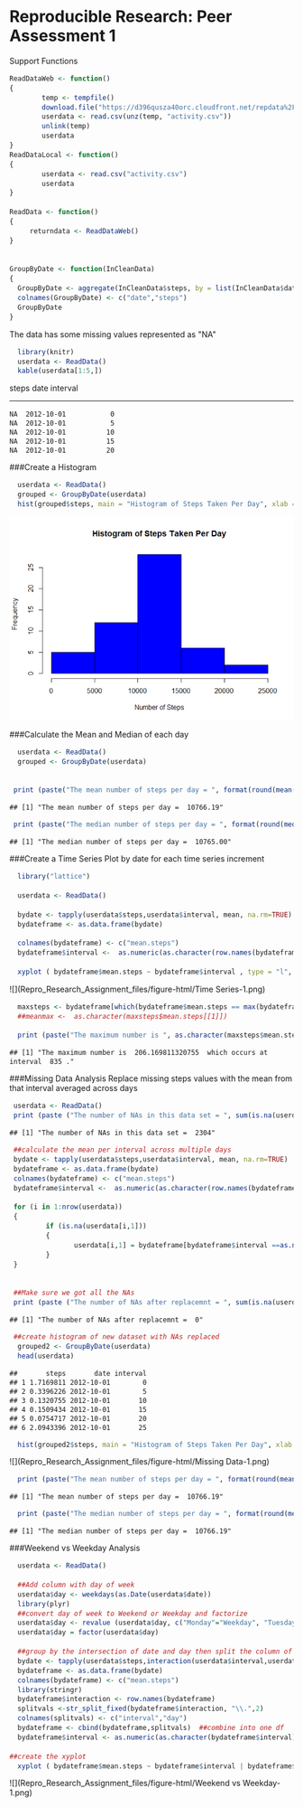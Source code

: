 # Reproducible Research: Peer Assessment 1


Support Functions


```r
ReadDataWeb <- function()
{
        temp <- tempfile()
        download.file("https://d396qusza40orc.cloudfront.net/repdata%2Fdata%2Factivity.zip",temp)
        userdata <- read.csv(unz(temp, "activity.csv"))
        unlink(temp)   
        userdata
}
ReadDataLocal <- function()
{
        userdata <- read.csv("activity.csv")
        userdata
}

ReadData <- function()
{
     returndata <- ReadDataWeb()   
}


GroupByDate <- function(InCleanData)
{
  GroupByDate <- aggregate(InCleanData$steps, by = list(InCleanData$date), sum)
  colnames(GroupByDate) <- c("date","steps")
  GroupByDate
}
```

The data has some missing values represented as "NA"

```r
  library(knitr)
  userdata <- ReadData()
  kable(userdata[1:5,])
```



 steps  date          interval
------  -----------  ---------
    NA  2012-10-01           0
    NA  2012-10-01           5
    NA  2012-10-01          10
    NA  2012-10-01          15
    NA  2012-10-01          20



###Create a Histogram

```r
  userdata <- ReadData()
  grouped <- GroupByDate(userdata)
  hist(grouped$steps, main = "Histogram of Steps Taken Per Day", xlab = "Number of Steps", col="Blue")
```

![](Repro_Research_Assignment_files/figure-html/Histogram-1.png)<!-- -->

###Calculate the Mean and Median of each day

```r
  userdata <- ReadData()
  grouped <- GroupByDate(userdata)

 
 print (paste("The mean number of steps per day = ", format(round(mean(grouped$steps, na.rm=TRUE),2),nsmall=2)))
```

```
## [1] "The mean number of steps per day =  10766.19"
```

```r
 print (paste("The median number of steps per day = ", format(round(median(grouped$steps, na.rm=TRUE),2),nsmall=2)))
```

```
## [1] "The median number of steps per day =  10765.00"
```

###Create a Time Series Plot by date for each time series increment

```r
  library("lattice")

  userdata <- ReadData()

  bydate <- tapply(userdata$steps,userdata$interval, mean, na.rm=TRUE)
  bydateframe <- as.data.frame(bydate)
  
  colnames(bydateframe) <- c("mean.steps")
  bydateframe$interval <-  as.numeric(as.character(row.names(bydateframe)) )

  xyplot ( bydateframe$mean.steps ~ bydateframe$interval , type = "l", xlab = "5 Min Time Interval", ylab = "Mean Steps Per Day", main = "Mean Steps Per Day per 5 Minite Time Interval")
```

![](Repro_Research_Assignment_files/figure-html/Time Series-1.png)<!-- -->

```r
  maxsteps <- bydateframe[which(bydateframe$mean.steps == max(bydateframe$mean.steps)),]  ##just in case there are ties
  ##meanmax <-  as.character(maxsteps$mean.steps[[1]])
  
  print (paste("The maximum number is ", as.character(maxsteps$mean.steps[[1]]), " which occurs at interval ", as.character(maxsteps$interval[[1]]), "."))
```

```
## [1] "The maximum number is  206.169811320755  which occurs at interval  835 ."
```


###Missing Data Analysis 
Replace missing steps values with the mean from that interval averaged across days


```r
 userdata <- ReadData()
 print (paste ("The number of NAs in this data set = ", sum(is.na(userdata$steps)) ))
```

```
## [1] "The number of NAs in this data set =  2304"
```

```r
 ##calculate the mean per interval across multiple days
 bydate <- tapply(userdata$steps,userdata$interval, mean, na.rm=TRUE)
 bydateframe <- as.data.frame(bydate)
 colnames(bydateframe) <- c("mean.steps")
 bydateframe$interval <-  as.numeric(as.character(row.names(bydateframe)) )
 
 for (i in 1:nrow(userdata))
 {
         if (is.na(userdata[i,1]))
         {
                userdata[i,1] = bydateframe[bydateframe$interval ==as.numeric(userdata[i,3]),1] 
         }
 }


 ##Make sure we got all the NAs
 print (paste ("The number of NAs after replacemnt = ", sum(is.na(userdata$steps)) ))
```

```
## [1] "The number of NAs after replacemnt =  0"
```

```r
 ##create histogram of new dataset with NAs replaced
  grouped2 <- GroupByDate(userdata)
  head(userdata)
```

```
##       steps       date interval
## 1 1.7169811 2012-10-01        0
## 2 0.3396226 2012-10-01        5
## 3 0.1320755 2012-10-01       10
## 4 0.1509434 2012-10-01       15
## 5 0.0754717 2012-10-01       20
## 6 2.0943396 2012-10-01       25
```

```r
  hist(grouped2$steps, main = "Histogram of Steps Taken Per Day", xlab = "Number of Steps", col="Blue")
```

![](Repro_Research_Assignment_files/figure-html/Missing Data-1.png)<!-- -->

```r
  print (paste("The mean number of steps per day = ", format(round(mean(grouped2$steps),2),nsmall=2)))
```

```
## [1] "The mean number of steps per day =  10766.19"
```

```r
  print (paste("The median number of steps per day = ", format(round(median(grouped2$steps),2),nsmall=2)))
```

```
## [1] "The median number of steps per day =  10766.19"
```





###Weekend vs Weekday Analysis

```r
  userdata <- ReadData()

  ##Add column with day of week
  userdata$day <- weekdays(as.Date(userdata$date))
  library(plyr)
  ##convert day of week to Weekend or Weekday and factorize
  userdata$day <- revalue (userdata$day, c("Monday"="Weekday", "Tuesday"="Weekday", "Wednesday"="Weekday", "Thursday"="Weekday", "Friday"="Weekday", "Saturday"="Weekend", "Sunday"="Weekend"))
  userdata$day = factor(userdata$day)
 
  ##group by the intersection of date and day then split the column of the intersection back into two columns
  bydate <- tapply(userdata$steps,interaction(userdata$interval,userdata$day), mean, na.rm=TRUE)
  bydateframe <- as.data.frame(bydate)
  colnames(bydateframe) <- c("mean.steps")
  library(stringr)
  bydateframe$interaction <- row.names(bydateframe)
  splitvals <-str_split_fixed(bydateframe$interaction, "\\.",2)
  colnames(splitvals) <- c("interval","day")
  bydateframe <- cbind(bydateframe,splitvals)  ##combine into one df
  bydateframe$interval <- as.numeric(as.character(bydateframe$interval))

##create the xyplot
  xyplot ( bydateframe$mean.steps ~ bydateframe$interval | bydateframe$day, type = "l", xlab = "5 Min Time Interval",     ylab = "Mean steps Per Day", main = "Mean Steps Per Day per 5 Minite Time Interval", layout=c(1,2))
```

![](Repro_Research_Assignment_files/figure-html/Weekend vs Weekday-1.png)<!-- -->


